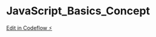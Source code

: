 # JavaScript_Basics_Concept

[Edit in Codeflow ⚡️](https://stackblitz.com/~/github.com/mannutechdev/JavaScript_Basics_Concept)